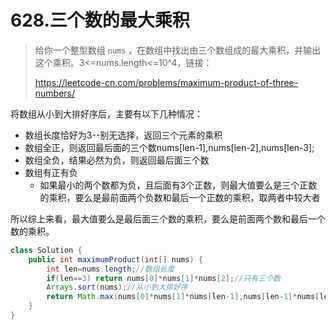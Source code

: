 # 628.三个数的最大乘积

> 给你一个整型数组 `nums` ，在数组中找出由三个数组成的最大乘积，并输出这个乘积。3<=nums.length<=10^4，链接：
>
> https://leetcode-cn.com/problems/maximum-product-of-three-numbers/

将数组从小到大排好序后，主要有以下几种情况：

- 数组长度恰好为3--别无选择，返回三个元素的乘积
- 数组全正，则返回最后面的三个数nums[len-1],nums[len-2],nums[len-3];
- 数组全负，结果必然为负，则返回最后面三个数
- 数组有正有负
  - 如果最小的两个数都为负，且后面有3个正数，则最大值要么是三个正数的乘积，要么是最前面两个负数和最后一个正数的乘积，取两者中较大者

所以综上来看，最大值要么是最后面三个数的乘积，要么是前面两个数和最后一个数的乘积。

~~~java
class Solution {
    public int maximumProduct(int[] nums) {
        int len=nums.length;//数组长度
        if(len==3) return nums[0]*nums[1]*nums[2];//只有三个数
        Arrays.sort(nums);//从小到大排好序
        return Math.max(nums[0]*nums[1]*nums[len-1],nums[len-1]*nums[len-2]*nums[len-3]);
    }
}
~~~